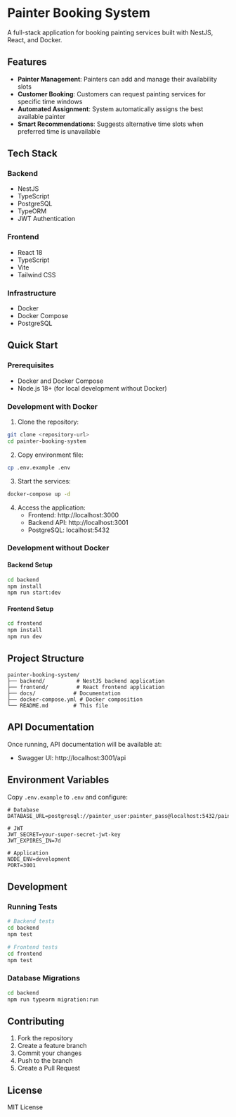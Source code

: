 # Painter Booking System

A full-stack application for booking painting services built with NestJS, React, and Docker.

## Features

- **Painter Management**: Painters can add and manage their availability slots
- **Customer Booking**: Customers can request painting services for specific time windows
- **Automated Assignment**: System automatically assigns the best available painter
- **Smart Recommendations**: Suggests alternative time slots when preferred time is unavailable

## Tech Stack

### Backend
- NestJS
- TypeScript
- PostgreSQL
- TypeORM
- JWT Authentication

### Frontend
- React 18
- TypeScript
- Vite
- Tailwind CSS

### Infrastructure
- Docker
- Docker Compose
- PostgreSQL

## Quick Start

### Prerequisites
- Docker and Docker Compose
- Node.js 18+ (for local development without Docker)

### Development with Docker

1. Clone the repository:
```bash
git clone <repository-url>
cd painter-booking-system
```

2. Copy environment file:
```bash
cp .env.example .env
```

3. Start the services:
```bash
docker-compose up -d
```

4. Access the application:
   - Frontend: http://localhost:3000
   - Backend API: http://localhost:3001
   - PostgreSQL: localhost:5432

### Development without Docker

#### Backend Setup
```bash
cd backend
npm install
npm run start:dev
```

#### Frontend Setup
```bash
cd frontend
npm install
npm run dev
```

## Project Structure

```
painter-booking-system/
├── backend/          # NestJS backend application
├── frontend/         # React frontend application
├── docs/            # Documentation
├── docker-compose.yml # Docker composition
└── README.md        # This file
```

## API Documentation

Once running, API documentation will be available at:
- Swagger UI: http://localhost:3001/api

## Environment Variables

Copy `.env.example` to `.env` and configure:

```env
# Database
DATABASE_URL=postgresql://painter_user:painter_pass@localhost:5432/painter_booking

# JWT
JWT_SECRET=your-super-secret-jwt-key
JWT_EXPIRES_IN=7d

# Application
NODE_ENV=development
PORT=3001
```

## Development

### Running Tests
```bash
# Backend tests
cd backend
npm test

# Frontend tests  
cd frontend
npm test
```

### Database Migrations
```bash
cd backend
npm run typeorm migration:run
```

## Contributing

1. Fork the repository
2. Create a feature branch
3. Commit your changes
4. Push to the branch
5. Create a Pull Request

## License

MIT License
